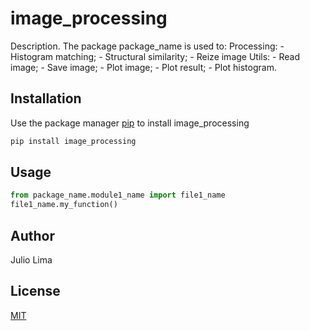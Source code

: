 # image_processing

Description. 
The package package_name is used to:
	Processing:
		- Histogram matching;
		- Structural similarity;
		- Reize image
	Utils:
		- Read image;
		- Save image;
		- Plot image;
		- Plot result;
		- Plot histogram.

## Installation

Use the package manager [pip](https://pip.pypa.io/en/stable/) to install image_processing

```bash
pip install image_processing
```

## Usage

```python
from package_name.module1_name import file1_name
file1_name.my_function()
```

## Author
Julio Lima

## License
[MIT](https://choosealicense.com/licenses/mit/)